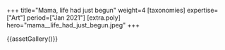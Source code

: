+++
title="Mama, life had just begun"
weight=4
[taxonomies]
expertise=["Art"]
period=["Jan 2021"]
[extra.poly]
hero="mama__life_had_just_begun.jpeg"
+++

{{assetGallery()}}